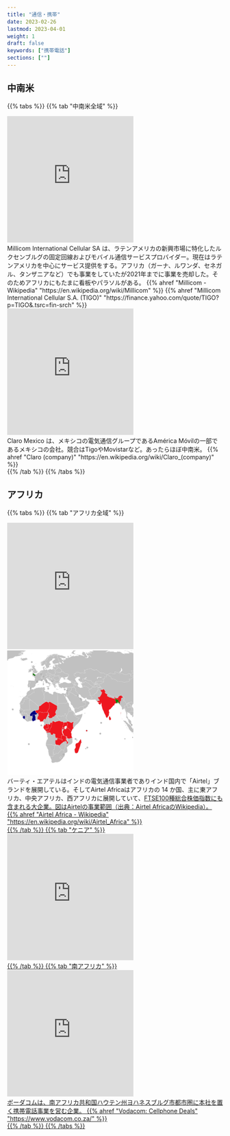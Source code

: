 ```yaml
---
title: "通信・携帯"
date: 2023-02-26
lastmod: 2023-04-01
weight: 1
draft: false
keywords: ["携帯電話"]
sections: [""]
---
```


## 中南米

{{% tabs %}}
{{% tab "中南米全域" %}}
<div class="googlemap-if">
<iframe src="https://www.google.com/maps/embed?pb=!4v1677462071366!6m8!1m7!1swYFQBrslJ2cfJpxVOtFAEg!2m2!1d6.692917797069954!2d-1.622077409676407!3f276.7722025364622!4f-13.784673934113556!5f2.9858464428048155" width="295" height="295" style="border:0;" allowfullscreen="" loading="lazy" referrerpolicy="no-referrer-when-downgrade"></iframe>

<div class="description">
Millicom International Cellular SA は、ラテンアメリカの新興市場に特化したルクセンブルグの固定回線およびモバイル通信サービスプロバイダー。現在はラテンアメリカを中心にサービス提供をする。アフリカ（ガーナ、ルワンダ、セネガル、タンザニアなど）でも事業をしていたが2021年までに事業を売却した。そのためアフリカにもたまに看板やパラソルがある。
{{% ahref "Millicom - Wikipedia" "https://en.wikipedia.org/wiki/Millicom" %}}
{{% ahref "Millicom International Cellular S.A. (TIGO)" "https://finance.yahoo.com/quote/TIGO?p=TIGO&.tsrc=fin-srch" %}}
</div>
</div>

<div class="googlemap-if">
<iframe src="https://www.google.com/maps/embed?pb=!4v1678078151774!6m8!1m7!1sYBew9eXerxoal_r413JvdA!2m2!1d15.06418303328416!2d-91.8355842761859!3f59.97156991120351!4f-7.4276234480849155!5f3.265693632054433" width="295" height="295" style="border:0;" allowfullscreen="" loading="lazy" referrerpolicy="no-referrer-when-downgrade"></iframe>
<div class="description">
Claro Mexico は、メキシコの電気通信グループであるAmérica Móvilの一部であるメキシコの会社。競合はTigoやMovistarなど。あったらほぼ中南米。
 {{% ahref "Claro (company)" "https://en.wikipedia.org/wiki/Claro_(company)" %}}
</div>
</div>
{{% /tab %}}
{{% /tabs %}}

## アフリカ

{{% tabs %}}
{{% tab "アフリカ全域" %}}
<div class="googlemap-if">
<iframe src="https://www.google.com/maps/embed?pb=!4v1677913325386!6m8!1m7!1s566c9QI7aQZGUE-Yu8fUtQ!2m2!1d6.514146885971278!2d3.35676863552664!3f183.8477371905649!4f-0.23733045349406723!5f3.1491133933760214" width="295" height="295" style="border:0;" allowfullscreen="" loading="lazy" referrerpolicy="no-referrer-when-downgrade"></iframe>

<div class="unclickable">
<img src="2023-03-04-16-07-08.png" width="295px">
</div>
<div class="description-wide">
バーティ・エアテルはインドの電気通信事業者でありインド国内で「Airtel」ブランドを展開している。そしてAirtel Africaはアフリカの 14 か国、主に東アフリカ、中央アフリカ、西アフリカに展開していて、<a href="https://ja.wikipedia.org/wiki/FTSE100%E7%A8%AE%E7%B7%8F%E5%90%88%E6%A0%AA%E4%BE%A1%E6%8C%87%E6%95%B0">FTSE100種総合株価指数</1>にも含まれる大企業。図はAirtelの事業範囲（出典：Airtel AfricaのWikipedia）。
{{% ahref "Airtel Africa - Wikipedia" "https://en.wikipedia.org/wiki/Airtel_Africa" %}}
</div>
</div>
{{% /tab %}}
{{% tab "ケニア" %}}
<div class="googlemap-if">
<iframe src="https://www.google.com/maps/embed?pb=!4v1681156601869!6m8!1m7!1sFzzhfKKYdTuKuHRt91tTDw!2m2!1d-1.286406038743243!2d36.8280811193266!3f329.15201408064127!4f9.7236776257745!5f3.325193203789971" width="295" height="295" style="border:0;" allowfullscreen="" loading="lazy" referrerpolicy="no-referrer-when-downgrade"></iframe>
</div>
{{% /tab %}}
{{% tab "南アフリカ" %}}
<div class="googlemap-if">
<iframe src="https://www.google.com/maps/embed?pb=!4v1677591495376!6m8!1m7!1sjRV2oBfBYNpnnkSNo-S7tg!2m2!1d-26.18934668940727!2d28.05771631823907!3f203.70561633241783!4f50.894807020271145!5f3.1716416634382556" width="295" height="295" style="border:0;" allowfullscreen="" loading="lazy" referrerpolicy="no-referrer-when-downgrade"></iframe>

<div class="description">
ボーダコムは、南アフリカ共和国ハウテン州ヨハネスブルグ市都市圏に本社を置く携帯電話事業を営む企業。
{{% ahref "Vodacom: Cellphone Deals" "https://www.vodacom.co.za/" %}}
</div>
</div>
{{% /tab %}}
{{% /tabs %}}
